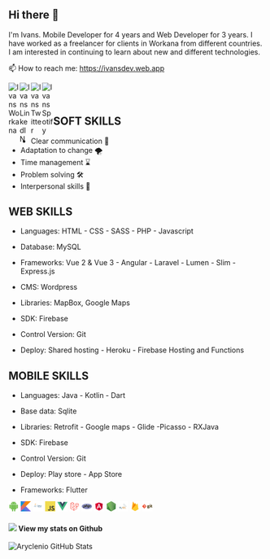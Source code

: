 ## Hi there 👋

I'm Ivans. Mobile Developer for 4 years and Web Developer for 3 years. I have worked as a freelancer for clients in Workana from different countries. I am interested in continuing to learn about new and different technologies.

📫 How to reach me: https://ivansdev.web.app

<a href="https://www.workana.com/freelancer/8c26390acbdca56279caa5af17826abe" title="Workana">
  <img align="left" alt="Ivans Workana" width="22px" src="https://ivansdev.web.app/assets/img/images/pages/developer/workana.webp" />
</a>
<a href="https://linkedin.com/in/ivans-dev/" title="Linkedin">
  <img align="left" alt="Ivans LinkedIN" width="22px" src="https://raw.githubusercontent.com/peterthehan/peterthehan/master/assets/linkedin.svg" />
</a>
<a href="https://twitter.com/_Ivans_" title="Twitter">
  <img align="left" alt="Ivans Twitter" width="22px" src="https://raw.githubusercontent.com/peterthehan/peterthehan/master/assets/twitter.svg" />
</a>
<a href="https://open.spotify.com/user/7xxyki07bgsqclrmufe9eo7vc?si=fbc04b39553d4eeb" title="Spotify">
  <img align="left" alt="Ivans Spotify" width="22px" src="https://raw.githubusercontent.com/peterthehan/peterthehan/master/assets/spotify.svg" />
</a>

</br>
</br>

## SOFT SKILLS

* Clear communication 💬
* Adaptation to change 🌪️
* Time management ⌛
* Problem solving 🛠️
* Interpersonal skills 💛

## WEB SKILLS

* Languages: HTML - CSS - SASS - PHP - Javascript

* Database: MySQL

* Frameworks: Vue 2 & Vue 3 - Angular - Laravel - Lumen - Slim - Express.js

* CMS: Wordpress

* Libraries: MapBox, Google Maps

* SDK: Firebase

* Control Version: Git

* Deploy: Shared hosting - Heroku - Firebase Hosting and Functions

## MOBILE SKILLS

* Languages: Java - Kotlin - Dart

* Base data: Sqlite

* Libraries: Retrofit - Google maps - Glide -Picasso - RXJava

* SDK: Firebase

* Control Version: Git

* Deploy: Play store - App Store

* Frameworks: Flutter


<code><img height="20" src="https://raw.githubusercontent.com/github/explore/5c058a388828bb5fde0bcafd4bc867b5bb3f26f3/topics/android/android.png"></code>
<code><img height="20" src="https://raw.githubusercontent.com/github/explore/5c058a388828bb5fde0bcafd4bc867b5bb3f26f3/topics/kotlin/kotlin.png"></code>
<code><img height="20" src="https://raw.githubusercontent.com/github/explore/5c058a388828bb5fde0bcafd4bc867b5bb3f26f3/topics/java/java.png"></code>
<code><img height="20" src="https://raw.githubusercontent.com/github/explore/80688e429a7d4ef2fca1e82350fe8e3517d3494d/topics/javascript/javascript.png"></code>
<code><img height="20" src="https://raw.githubusercontent.com/github/explore/80688e429a7d4ef2fca1e82350fe8e3517d3494d/topics/vue/vue.png"></code>
<code><img height="20" src="https://raw.githubusercontent.com/github/explore/80688e429a7d4ef2fca1e82350fe8e3517d3494d/topics/laravel/laravel.png"></code>
<code><img height="20" src="https://raw.githubusercontent.com/github/explore/5c058a388828bb5fde0bcafd4bc867b5bb3f26f3/topics/php/php.png"></code>
<code><img height="20" src="https://raw.githubusercontent.com/github/explore/5c058a388828bb5fde0bcafd4bc867b5bb3f26f3/topics/angular/angular.png"></code>
<code><img height="20" src="https://raw.githubusercontent.com/github/explore/80688e429a7d4ef2fca1e82350fe8e3517d3494d/topics/nodejs/nodejs.png"></code>
<code><img height="20" src="https://raw.githubusercontent.com/github/explore/80688e429a7d4ef2fca1e82350fe8e3517d3494d/topics/mysql/mysql.png"></code>
<code><img height="20" src="https://raw.githubusercontent.com/github/explore/80688e429a7d4ef2fca1e82350fe8e3517d3494d/topics/firebase/firebase.png"></code>
<code><img height="20" src="https://raw.githubusercontent.com/github/explore/80688e429a7d4ef2fca1e82350fe8e3517d3494d/topics/git/git.png"></code>


#### <img src="https://media.giphy.com/media/VgCDAzcKvsR6OM0uWg/giphy.gif" width="50"> View my stats on Github 
   
![Aryclenio GitHub Stats](https://github-readme-stats.vercel.app/api?username=Ivans51&show_icons=true)


<!--
**Ivans51/Ivans51** is a ✨ _special_ ✨ repository because its `README.md` (this file) appears on your GitHub profile.

Here are some ideas to get you started:

- 🔭 I’m currently working on ...
- 🌱 I’m currently learning ...
- 👯 I’m looking to collaborate on ...
- 🤔 I’m looking for help with ...
- 💬 Ask me about ...
- 📫 How to reach me: ...
- 😄 Pronouns: ...
- ⚡ Fun fact: ...
-->
